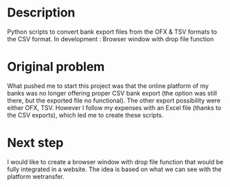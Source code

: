 # Description

Python scripts to convert bank export files from the OFX & TSV formats to the CSV format.
In development : Browser window with drop file function

# Original problem

What pushed me to start this project was that the online platform of my banks was no longer offering proper CSV bank export (the option was still there, but the exported file no functional). The other export possibility were either OFX, TSV. However I follow my expenses with an Excel file (thanks to the CSV exports), which led me to create these scripts.

# Next step

I would like to create a browser window with drop file function that would be fully integrated in a website. The idea is based on what we can see with the platform wetransfer.
